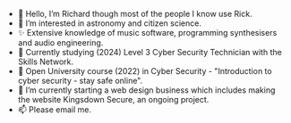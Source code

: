 - 👋 Hello, I’m Richard though most of the people I know use Rick.
- 👀 I’m interested in astronomy and citizen science.
- ✨ Extensive knowledge of music software, programming synthesisers and audio engineering.
- 🔐 Currently studying (2024) Level 3 Cyber Security Technician with the Skills Network.
- 🔐 Open University course (2022) in Cyber Security - "Introduction to cyber security - stay safe online".
- 🌱 I’m currently starting a web design business which includes making the website Kingsdown Secure, an ongoing project.
- 📫 Please email me.

<!---
RichardJohnNowell/RichardJohnNowell is a ✨ special ✨ repository because its `README.md` (this file) appears on your GitHub profile.
You can click the Preview link to take a look at your changes.
--->
